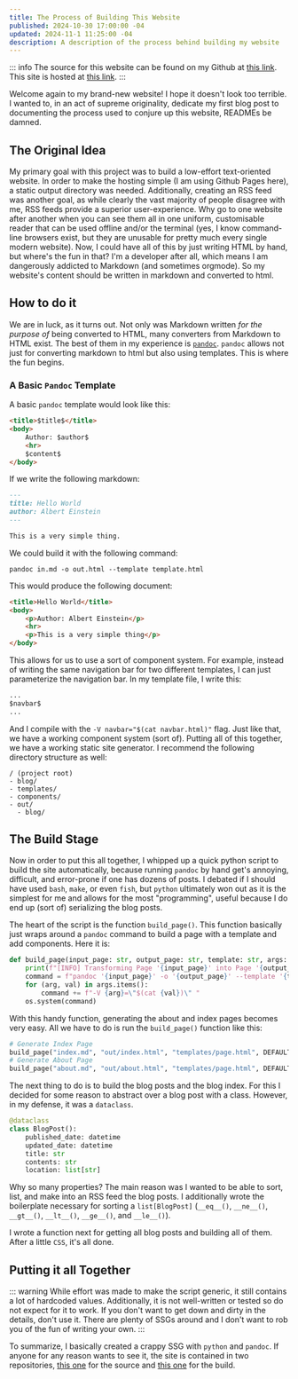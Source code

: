 ```yaml
---
title: The Process of Building This Website
published: 2024-10-30 17:00:00 -04
updated: 2024-11-1 11:25:00 -04
description: A description of the process behind building my website
---
```


::: info
The source for this website can be found on my Github at [this link](https://github.com/benraz123/site). This site is hosted at [this link](https://github.com/benraz123/benraz123.github.io).
:::

Welcome again to my brand-new website! I hope it doesn't look too terrible. I wanted to, in an act of supreme originality, dedicate my first blog post to documenting the process used to conjure up this website, READMEs be damned. 

## The Original Idea

My primary goal with this project was to build a low-effort text-oriented website. In order to make the hosting simple (I am using Github Pages here), a static output directory was needed. Additionally, creating an RSS feed was another goal, as while clearly the vast majority of people disagree with me, RSS feeds provide a superior user-experience. Why go to one website after another when you can see them all in one uniform, customisable reader that can be used offline and/or the terminal (yes, I know command-line browsers exist, but they are unusable for pretty much every single modern website). Now, I could have all of this by just writing HTML by hand, but where's the fun in that? I'm a developer after all, which means I am dangerously addicted to Markdown (and sometimes orgmode). So my website's content should be written in markdown and converted to html.

## How to do it

We are in luck, as it turns out. Not only was Markdown written _for the purpose of_ being converted to HTML, many converters from Markdown to HTML exist. The best of them in my experience is [`pandoc`](https://pandoc.org). `pandoc` allows not just for converting markdown to html but also using templates. This is where the fun begins. 

### A Basic `Pandoc` Template

A basic `pandoc` template would look like this:

```html
<title>$title$</title>
<body>
    Author: $author$
    <hr>
    $content$
</body>
```

If we write the following markdown:

```markdown
---
title: Hello World
author: Albert Einstein
---

This is a very simple thing.
```

We could build it with the following command:

```
pandoc in.md -o out.html --template template.html
```

This would produce the following document:

```html
<title>Hello World</title>
<body>
    <p>Author: Albert Einstein</p>
    <hr>
    <p>This is a very simple thing</p>
</body>
```

This allows for us to use a sort of component system. For example, instead of writing the same navigation bar for two different templates, I can just parameterize the navigation bar. In my template file, I write this:

```html
...
$navbar$
...
```

And I compile with the `-V navbar="$(cat navbar.html)"` flag. Just like that, we have a working component system (sort of). Putting all of this together, we have a working static site generator. I recommend the following directory structure as well:

```
/ (project root)
- blog/
- templates/
- components/
- out/
  - blog/
```

## The Build Stage

Now in order to put this all together, I whipped up a quick python script to build the site automatically, because running `pandoc` by hand get's annoying, difficult, and error-prone if one has dozens of posts. I debated if I should have used `bash`, `make`, or even `fish`, but `python` ultimately won out as it is the simplest for me and allows for the most "programming", useful because I do end up (sort of) serializing the blog posts.

The heart of the script is the function `build_page()`. This function basically just wraps around a `pandoc` command to build a page with a template and add components. Here it is:

```python
def build_page(input_page: str, output_page: str, template: str, args: dict[str, str]):
    print(f"[INFO] Transforming Page '{input_page}' into Page '{output_page}' with Template '{template}'")
    command = f"pandoc '{input_page}' -o '{output_page}' --template '{template}' "
    for (arg, val) in args.items():
        command += f"-V {arg}=\"$(cat {val})\" "
    os.system(command)
```

With this handy function, generating the about and index pages becomes very easy. All we have to do is run the `build_page()` function like this:

```python
# Generate Index Page
build_page("index.md", "out/index.html", "templates/page.html", DEFAULT_ARGS)
# Generate About Page
build_page("about.md", "out/about.html", "templates/page.html", DEFAULT_ARGS)
```

The next thing to do is to build the blog posts and the blog index. For this I decided for some reason to abstract over a blog post with a class. However, in my defense, it was a `dataclass`.

```python
@dataclass
class BlogPost():
    published_date: datetime
    updated_date: datetime
    title: str
    contents: str
    location: list[str] 
```

Why so many properties? The main reason was I wanted to be able to sort, list, and make into an RSS feed the blog posts. I additionally wrote the boilerplate necessary for sorting a `list[BlogPost]` (`__eq__()`, `__ne__()`, `__gt__()`, `__lt__()`, `__ge__()`, and `__le__()`).

I wrote a function next for getting all blog posts and building all of them. After a little `CSS`, it's all done.

## Putting it all Together 

::: warning
While effort was made to make the script generic, it still contains a lot of hardcoded values. Additionally, it is not well-written or tested so do not expect for it to work. If you don't want to get down and dirty in the details, don't use it. There are plenty of SSGs around and I don't want to rob you of the fun of writing your own.
:::

To summarize, I basically created a crappy SSG with `python` and `pandoc`. If anyone for any reason wants to see it, the site is contained in two repositories, [this one](https://github.com/benraz123/site) for the source and [this one](https://github.com/benraz123/benraz123.github.io) for the build. 

